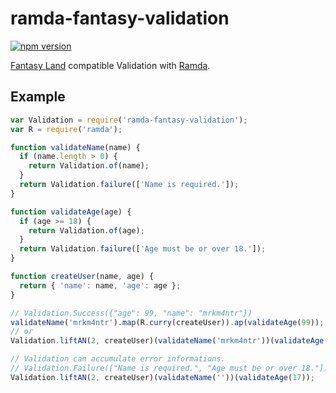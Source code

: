 ramda-fantasy-validation
=============

[![npm version](https://badge.fury.io/js/ramda-fantasy-validation.svg)](https://badge.fury.io/js/ramda-fantasy-validation)

[Fantasy Land][1] compatible Validation with [Ramda][2].  

[1]: https://github.com/fantasyland/fantasy-land
[2]: https://github.com/ramda/ramda

Example
--------

```js
var Validation = require('ramda-fantasy-validation');
var R = require('ramda');

function validateName(name) {
  if (name.length > 0) {
    return Validation.of(name);
  }
  return Validation.failure(['Name is required.']);
}

function validateAge(age) {
  if (age >= 18) {
    return Validation.of(age);
  }
  return Validation.failure(['Age must be or over 18.']);
}

function createUser(name, age) {
  return { 'name': name, 'age': age };
}

// Validation.Success({"age": 99, "name": "mrkm4ntr"})
validateName('mrkm4ntr').map(R.curry(createUser)).ap(validateAge(99));
// or 
Validation.liftAN(2, createUser)(validateName('mrkm4ntr'))(validateAge(99));

// Validation can accumulate error informations.
// Validation.Failure(["Name is required.", "Age must be or over 18."])
Validation.liftAN(2, createUser)(validateName(''))(validateAge(17));
```
